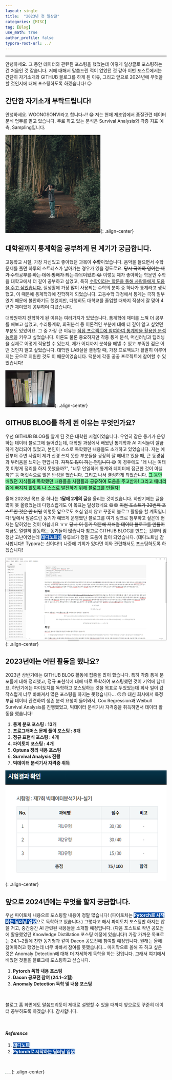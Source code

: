 ```yaml
---
layout: single
title:  "2023년 첫 일상글"
categories: [MISC]
tag: [Blog]
use_math: true
author_profile: false
typora-root-url: ../
---
```

-----
안녕하세요. 그 동안 데이터와 관련된 포스팅을 했었는데 이렇게 일상글로 포스팅하는 건 처음인 것 같습니다. 저에 대해서 말씀드린 적이 없었던 것 같아 이번 포스트에서는 간단히 자기소개와 GITHUB 블로그를 하게 된 이유, 그리고 앞으로 2024년에 무엇을 할 것인지에 대해 포스팅하도록 하겠습니다! 😉

## 간단한 자기소개 부탁드립니다!

안녕하세요. WOONGSONVI라고 합니다~!! 😁 저는 현재 제조업에서 품질관련 데이터 분석 업무를 맡고 있습니다. 주로 하고 있는 분석은 Survival Analysis와 각종 지표 예측, Sampling입니다.

<img src="/images/2023-12-25-MISC2/image-20231225120128090.png" alt="image-20231225120128090" style="zoom:50%;" />{: .align-center}

## 대학원까지 통계학을 공부하게 된 계기가 궁금합니다.

고등학교 시절, 가장 자신있고 좋아했던 과목이 **수학**이었습니다. 음악을 들으면서 수학문제를 풀면 하루의 스트레스가 날아가는 경우가 있을 정도로요. ~~당시 국어와 영어는 제가 수학공부를 하는 데에 방해가 되는 과목이었죠 😂~~ 이렇듯 제가 좋아하는 학문인 수학을 대학교에서 더 깊이 공부하고 싶었고, 특히 <u>수학이라는 학문을 통해 사람들에게 도움을 주고 싶었습니다.</u> 실생활에 가장 많이 사용되는 수학의 분야 중 하나가 통계라고 생각했고, 이 때문에 통계학과에 진학하게 되었습니다. 고등수학 과정에서 통계는 극히 일부였기 때문에 불안하기도 했었지만, 다행히도 대학교를 졸업할 때까지 적성에 잘 맞아 4년간 재미있게 공부하며 다녔습니다.    

대학원까지 진학하게 된 이유는 여러가지가 있었습니다. 통계학에 재미를 느껴 더 공부를 해보고 싶었고, 수리통계학, 회귀분석 등 이론적인 부분에 대해 더 깊이 알고 싶었던 부분도 있었어요. 그 중 가장 큰 이유는 <u>직접 프로젝트에 참여하여 통계학을 활용한 분석 능력</u>을 키우고 싶었습니다. 이론도 물론 중요하지만 각종 통계 분석, 머신러닝과 딥러닝을 실제로 어떻게 적용할 수 있는지, 제가 어디까지 분석을 해낼 수 있고 부족한 점은 어떤 것인지 알고 싶었습니다. 대학원 LAB실을 결정할 때, 가장 프로젝트가 활발히 이루어지는 곳으로 지원한 것도 이 때문이었습니다. 덕분에 각종 공공 프로젝트에 참여할 수 있었습니다!

<img src="/images/2023-12-25-MISC2/20231225_120717.jpg" alt="20231225_120717" style="zoom: 15%;" />{: .align-center}

## GITHUB BLOG를 하게 된 이유는 무엇인가요?

우선 GITHUB BLOG를 알게 된 것은 대학원 시절이었습니다. 우연히 같은 동기가 운영하는 데이터 블로그에 들어갔는데, 대학원 과정에서 배웠던 통계학과 AI 지식들이 깔끔하게 정리되어 있었고, 본인이 스스로 독학했던 내용들도 소개하고 있었습니다. 저는 예전부터 주변 사람이 제가 신경 쓰지 못한 부분들을 굉장히 잘 해내고 있을 때, 큰 동경심과 부러움을 느끼는 편입니다. ~~자책도 많이 하는 편입니다 😅~~ 이 경우에도 "왜 나는 여태껏 이렇게 정리를 하지 못했을까?", "너무 안일하게 통계와 데이터에 접근한 것이 아닐까?" 등 머릿속으로 많은 반성을 했습니다. 그리고 나서 결심하게 되었습니다. <mark style='background-color: #7ff5a0'>그 동안 배웠던 지식들과 독학했던 내용들을 사람들과 공유하여 도움을 주고받자! 그리고 매너리즘에 빠지지 않도록 나 스스로 발전하기 위해 블로그를 만들자!</mark>

올해 2023년 목표 중 하나는 **1달에 2개의 글**을 올리는 것이었습니다. 하반기에는 글을 많이 못 올렸었는데 다행스럽게도 이 목표는 달성했네요 😄😄 ~~이번 포스트가 33번째 포스트인 것은 안 비밀~~ 이렇듯 앞으로도 초심 잃지 않고 꾸준히 블로그 활동을 할 계획입니다! 앞에서 말씀드린 동기가 예쁘게 운영했던 블로그를 여기 링크로 첨부하고 싶은데 현재는 닫혀있는 것이 아쉽네요 ㅠㅠ ~~당시 이 동기 덕분에 저처럼 데이터 블로그를 만들어 지금도 열렬히 활동하는 동기들이 많습니다~~ 참고로 GITHUB BLOG를 만드는 것부터 엄청난 고난이었는데 <mark style='background-color: #0550ae'><b><a href='https://www.youtube.com/@teddynote/featured'><font color="white">테디노트님</font></a></b></mark> 유튜브가 정말 도움이 많이 되었습니다. (테디노트님 감사합니다!! Typora는 신이다!!) 나중에 기회가 있다면 이와 관련해서도 포스팅하도록 하겠습니다!

<img src="/images/2023-12-25-MISC2/image-20231225145707280.png" alt="image-20231225145707280" style="zoom: 67%;" />{: .align-center}

## 2023년에는 어떤 활동을 했나요?

2023년 상반기에는 GITHUB BLOG 활동에 집중을 많이 했습니다. 특히 각종 통계 분포들에 대해 정리했고, 정규 표현식에 대해 따로 독학하여 포스팅했던 것이 기억에 남네요. 하반기에는 파이토치를 독학하고 포스팅하는 것을 목표로 두었었는데 회사 일이 갑작스럽게 너무 바빠져서 많은 포스팅을 하지는 못했습니다... 😥😥 대신 회사에서 특정 부품 데이터 관련하여 생존 분석 요청이 들어와서, Cox Regression과 Weibull Survival Analysis를 진행했었고, 빅데이터 분석기사 자격증을 취득하면서 데이터 활동을 했습니다!

1. **통계 분포 포스팅 : 13개**
2. **프로그래머스 문제 풀이 포스팅 : 8개**
3. **정규 표현식 포스팅 : 4개**
4. **파이토치 포스팅 : 4개**
5. **Optuna 정리 내용 포스팅**
6. **Survival Analysis 진행**
7. **빅데이터 분석기사 자격증 취득**

![image-20231225162243275](/images/2023-12-25-MISC2/image-20231225162243275.png){: .align-center}

## 앞으로 2024년에는 무엇을 할지 궁금합니다.

우선 파이토치 내용으로 포스팅할 내용이 정말 많습니다! (파이토치는 <mark style='background-color: #0550ae'><b><a href='https://wikidocs.net/book/2788'><font color="white">Pytorch로 시작하는 딥러닝 입문</font></a></b></mark>으로 독학하고 있습니다.) 그렇다고 해서 파이토치 포스팅만 하지는 않을 거고, 중간중간 AI 관련된 내용들을 소개할 예정입니다. (다음 포스트로 작년 공모전에 활용했었던 Knowledge Distillation 포스팅 예정에 있습니다!) 가장 가까운 목표로는 24.1~2월에 친한 동기형과 같이 Dacon 공모전에 참여할 예정입니다. 원래는 올해 참여하려고 했었는데 너무 바빠서 참여를 못했습니다... 마지막으로 올해 꼭 하고 싶은 것은 Anomaly Detection에 대해 더 자세하게 독학을 하는 것입니다. 그래서 여기에서 배웠던 것들을 블로그에 포스팅하고 싶습니다.

1. **Pytorch 독학 내용 포스팅**
2. **Dacon 공모전 참여 (24.1~2월)**
3. **Anomaly Detection 독학 및 내용 포스팅**

<br>

블로그 홈 화면에도 말씀드리듯이 제대로 설명할 수 있을 때까지 앞으로도 꾸준히 데이터 공부하도록 하겠습니다. 감사합니다.

<br>

#### *Reference*

1. <mark style='background-color: #0550ae'><b><a href='https://www.youtube.com/@teddynote/featured'><font color="white">테디노트</font></a></b></mark>
1. <mark style='background-color: #0550ae'><b><a href='https://wikidocs.net/book/2788'><font color="white">Pytorch로 시작하는 딥러닝 입문</font></a></b></mark>

<br>

<img src="https://user-images.githubusercontent.com/37182279/216820587-4617a62e-0565-47f1-9ead-f4cd367572a1.png" alt="DATA_100%_LOGO_LIGHT" style="zoom:10%">{: .align-center}

<br>

<br>


